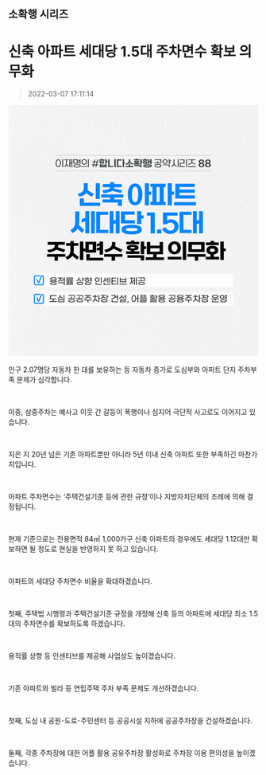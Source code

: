 ## 소확행 시리즈
# 신축 아파트 세대당 1.5대 주차면수 확보 의무화
> 2022-03-07 17:11:14

![신축 아파트 세대당 1.5대 주차면수 확보 의무화](./220307259885.png)

인구 2.07명당 자동차 한 대를 보유하는 등 자동차 증가로 도심부와 아파트 단지 주차부족 문제가 심각합니다.

​

이중, 삼중주차는 예사고 이웃 간 갈등이 폭행이나 심지어 극단적 사고로도 이어지고 있습니다.

​

지은 지 20년 넘은 기존 아파트뿐만 아니라 5년 이내 신축 아파트 또한 부족하긴 마찬가지입니다.

​

아파트 주차면수는 ‘주택건설기준 등에 관한 규정’이나 지방자치단체의 조례에 의해 결정됩니다.

​

현재 기준으로는 전용면적 84㎡ 1,000가구 신축 아파트의 경우에도 세대당 1.12대만 확보하면 될 정도로 현실을 반영하지 못 하고 있습니다.

​

아파트의 세대당 주차면수 비율을 확대하겠습니다.

​

첫째, 주택법 시행령과 주택건설기준 규정을 개정해 신축 등의 아파트에 세대당 최소 1.5대의 주차면수를 확보하도록 하겠습니다.

​

용적률 상향 등 인센티브를 제공해 사업성도 높이겠습니다.

​

기존 아파트와 빌라 등 연립주택 주차 부족 문제도 개선하겠습니다.

​

첫째, 도심 내 공원･도로･주민센터 등 공공시설 지하에 공공주차장을 건설하겠습니다.

​

둘째, 각종 주차장에 대한 어플 활용 공유주차장 활성화로 주차장 이용 편의성을 높이겠습니다.